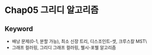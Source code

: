 # Chap05 그리디 알고리즘

## Keyword
- 배낭 문제(0-1, 분할 가능), 최소 신장 트리, 디스조인트-셋, 크루스칼 MST\
- 그래프 컬러링, 그리디 그래프 컬러링, 웰시-포웰 알고리즘
